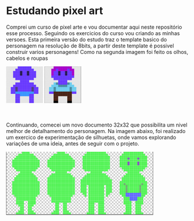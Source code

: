 # Estudando pixel art

Comprei um curso de pixel arte e vou documentar aqui neste repositório esse processo. Seguindo os exercicios do curso vou criando as minhas versoes. Esta primeira versão do estudo traz o template basico do personagem na resolução de 8bits, a partir deste template é possivel construir varios personagens! Como na segunda imagem foi feito os olhos, cabelos e roupas

<div>
  <img src="readme-files/1.PNG" width="100">
  <img src="readme-files/2.PNG" width="100">
</div>
<br>
<br>

Continuando, comecei um novo documento 32x32 que possibilita um nivel melhor de detalhamento do personagem. Na imagem abaixo, foi realizado um exercico de experimentação de silhuetas, onde vamos explorando variações de uma ideia, antes de seguir com o projeto. 

<div>
  <img src="readme-files/3.PNG" width="400">
</div>
